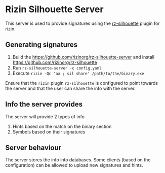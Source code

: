 # Rizin Silhouette Server

This server is used to provide signatures using the [rz-silhouette](https://github.com/rizinorg/rz-silhouette) plugin for rizin.

## Generating signatures

1. Build the https://github.com/rizinorg/rz-silhouette-server and install https://github.com/rizinorg/rz-silhouette
2. Run `rz-silhouette-server -c config.yaml`
3. Execute `rizin -Qc 'aa ; sil share' /path/to/the/binary.exe`

Ensure that the `rizin` plugin `rz-silhouette` is configured to point towards the server and that the user can share the info with the server.

## Info the server provides

The server will provide 2 types of info

1. Hints based on the match on the binary section
2. Symbols based on their signatures

## Server behaviour

The server stores the info into databases.
Some clients (based on the configuration) can be allowed to upload new signatures and hints.
